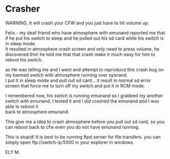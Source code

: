 # Crasher

WARNING, It will crash your CFW and you just have to hit volume up.  

Felix - my deaf friend who have atmosphere with emunand reported me that if he put his switch to sleep and he pulled out his sd card while his switch is in sleep mode.   
It resulted in atmosphere crash screen and only need to press volume.  he discovered this!   he told me that that crash make it much easy for him to reboot his switch.   


as He was telling me and I went and attempt to reproduce this crash bug on my banned switch with atmosphere running over sysnand.  
I put it in sleep mode and pull out sd card... it result in normal sd error screen that force me to turn off my switch and put it in RCM mode.  

I remembered now,  his switch is running emunand so I grabbed my another switch with emunand. I tested it and I did crashed the emunand and I was able to reboot it  
back to atmosphere emunand.      

This give me a idea to crash atmosphere before you pull out sd card, so you can reboot back to cfw even you do not have emunand running.   



This is stupid!   It is best to be running ftpd server for file transfers.  you can simply open ftp://switch-ip:5000 in your explorer in windows.     

ELY M.  


